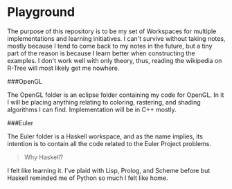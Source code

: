 Playground
==========

The purpose of this repository is to be my set of Workspaces for multiple implementations and learning initiatives. I can't survive without taking notes, mostly because I tend to come back to my notes in the future, but a tiny part of the reason is because I learn better when constructing the examples. I don't work well with only theory, thus, reading the wikipedia on R-Tree will most likely get me nowhere. 

###OpenGL

The OpenGL folder is an eclipse folder containing my code for OpenGL. In it I will be placing anything relating to coloring, rastering, and shading algorithms I can find. Implementation will be in C++ mostly.


###Euler

The Euler folder is a Haskell workspace, and as the name implies, its intention is to contain all the code related to the Euler Project problems. 

>Why Haskell?

I felt like learning it. I've plaid with Lisp, Prolog, and Scheme before but Haskell reminded me of Python so much I felt like home. 
